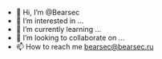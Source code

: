 - 👋 Hi, I’m @Bearsec
- 👀 I’m interested in ...
- 🌱 I’m currently learning ...
- 💞️ I’m looking to collaborate on ...
- 📫 How to reach me bearsec@bearsec.ru

<!---
Bearsec/Bearsec is a ✨ special ✨ repository because its `README.md` (this file) appears on your GitHub profile.
You can click the Preview link to take a look at your changes.
--->
